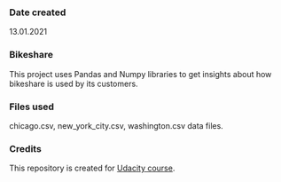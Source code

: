 ### Date created
13.01.2021


### Bikeshare


This project uses Pandas and Numpy libraries to get insights about how bikeshare is used by its customers.


### Files used
chicago.csv, new_york_city.csv, washington.csv data files.


### Credits
This repository is created for [Udacity course](https://classroom.udacity.com/nanodegrees/nd104-ent/dashboard/overview). 

